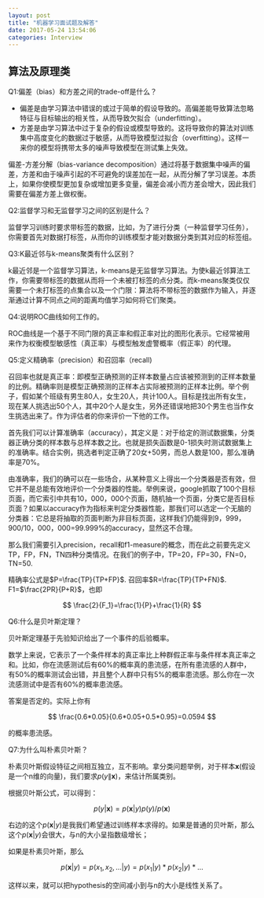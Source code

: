 ```yaml
---
layout: post
title: "机器学习面试题及解答"
date: 2017-05-24 13:54:06
categories: Interview
---
```

## 算法及原理类

Q1:偏差（bias）和方差之间的trade-off是什么？

- 偏差是由学习算法中错误的或过于简单的假设导致的。高偏差能导致算法忽略特征与目标输出的相关性，从而导致欠拟合（underfitting）。
- 方差是由学习算法中过于复杂的假设或模型导致的。这将导致你的算法对训练集中高度变化的数据过于敏感，从而导致模型过拟合（overfitting）。这样一来你的模型将携带太多的噪声导致模型在测试集上失效。

偏差-方差分解（bias-variance decomposition）通过将基于数据集中噪声的偏差，方差和由于噪声引起的不可避免的误差加在一起，从而分解了学习误差。本质上，如果你使模型更加复杂或增加更多变量，偏差会减小而方差会增大，因此我们需要在偏差方差上做权衡。

Q2:监督学习和无监督学习之间的区别是什么？

监督学习训练时要求带标签的数据，比如，为了进行分类（一种监督学习任务），你需要首先对数据打标签，从而你的训练模型才能对数据分类到其对应的标签组。

Q3:K最近邻与k-means聚类有什么区别？

k最近邻是一个监督学习算法，k-means是无监督学习算法。为使k最近邻算法工作，你需要带标签的数据从而将一个未被打标签的点分类。而k-means聚类仅仅需要一个未打标签的点集合以及一个门限：算法将不带标签的数据作为输入，并逐渐通过计算不同点之间的距离均值学习如何将它们聚类。

Q4:说明ROC曲线如何工作的。

ROC曲线是一个基于不同门限的真正率和假正率对比的图形化表示。它经常被用来作为权衡模型敏感性（真正率）与模型触发虚警概率（假正率）的代理。

Q5:定义精确率（precision）和召回率（recall)

召回率也就是真正率：即模型正确预测的正样本数量占应该被预测到的正样本数量的比例。精确率则是模型正确预测的正样本占实际被预测的正样本比例。举个例子，假如某个班级有男生80人，女生20人，共计100人。目标是找出所有女生，现在某人挑选出50个人，其中20个人是女生，另外还错误地把30个男生也当作女生挑选出来了。作为评估者的你来评价一下他的工作。

首先我们可以计算准确率（accuracy），其定义是：对于给定的测试数据集，分类器正确分类的样本数与总样本数之比。也就是损失函数是0-1损失时测试数据集上的准确率。结合实例，挑选者判定正确了20女+50男，而总人数是100，那么准确率是70%。

由准确率，我们的确可以在一些场合，从某种意义上得出一个分类器是否有效，但它并不是总能有效地评价一个分类器的性能。举例来说，google抓取了100个目标页面，而它索引中共有10，000，000个页面，随机抽一个页面，分类它是否目标页面？如果以accuracy作为指标来判定分类器性能，那我们可以选定一个无脑的分类器：它总是将抽取的页面判断为非目标页面，这样我们仍能得到9，999，900/10，000，000=99.999%的accuracy，显然这不合理。

那么我们需要引入precision，recall和f1-measure的概念，而在此之前要先定义TP，FP，FN，TN四种分类情况。在我们的例子中，TP=20，FP=30，FN=0，TN=50.

精确率公式是$P=\frac{TP}{TP+FP}$.
召回率$R=\frac{TP}{TP+FN}$.
F1=$\frac{2PR}{P+R}$，也即

$$
\frac{2}{F_1}=\frac{1}{P}+\frac{1}{R}
$$

Q6:什么是贝叶斯定理？

贝叶斯定理基于先验知识给出了一个事件的后验概率。

数学上来说，它表示了一个条件样本的真正率比上种群假正率与条件样本真正率之和。比如，你在流感测试后有60%的概率真的患流感，在所有患流感的人群中，有50%的概率测试会出错，并且整个人群中只有5%的概率患流感。那么你在一次流感测试中是否有60%的概率患流感。

答案是否定的。实际上你有

$$
\frac{0.6*0.05}{0.6*0.05+0.5*0.95}=0.0594
$$

的概率患流感。

Q7:为什么叫朴素贝叶斯？

朴素贝叶斯假设特征之间相互独立，互不影响。拿分类问题举例，对于样本$\textbf{x}$(假设是一个n维的向量)，我们要求$p(y\|\textbf{x})$，来估计所属类别。

根据贝叶斯公式，可以得到：

$$
p(y|\textbf{x})=p(\textbf{x}|y)p(y)/p(\textbf{x})
$$

右边的这个$p(\textbf{x}|y)$是我我们希望通过训练样本求得的。如果是普通的贝叶斯，那么这个$p(\textbf{x}|y)$会很大，与n的大小呈指数级增长；

如果是朴素贝叶斯，那么

$$
p(\textbf{x}|y)=p(x_1,x_2,\ldots|y)=p(x_1|y)*p(x_2|y)*\ldots
$$

这样以来，就可以把hypothesis的空间减小到与n的大小是线性关系了。

